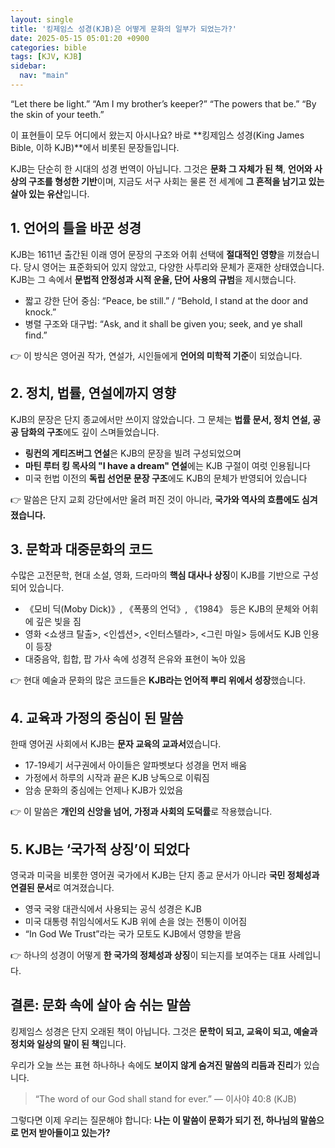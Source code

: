 ```yaml
---
layout: single
title: '킹제임스 성경(KJB)은 어떻게 문화의 일부가 되었는가?'
date: 2025-05-15 05:01:20 +0900
categories: bible
tags: [KJV, KJB]
sidebar:
  nav: "main"
---
```


“Let there be light.”
“Am I my brother’s keeper?”
“The powers that be.”
“By the skin of your teeth.”

이 표현들이 모두 어디에서 왔는지 아시나요?
바로 **킹제임스 성경(King James Bible, 이하 KJB)**에서 비롯된 문장들입니다.

KJB는 단순히 한 시대의 성경 번역이 아닙니다. 그것은 **문화 그 자체가 된 책**, **언어와 사상의 구조를 형성한 기반**이며, 지금도 서구 사회는 물론 전 세계에 **그 흔적을 남기고 있는 살아 있는 유산**입니다.

## 1. 언어의 틀을 바꾼 성경

KJB는 1611년 출간된 이래 영어 문장의 구조와 어휘 선택에 **절대적인 영향**을 끼쳤습니다. 당시 영어는 표준화되어 있지 않았고, 다양한 사투리와 문체가 혼재한 상태였습니다. KJB는 그 속에서 **문법적 안정성과 시적 운율, 단어 사용의 규범**을 제시했습니다.

* 짧고 강한 단어 중심: “Peace, be still.” / “Behold, I stand at the door and knock.”
* 병렬 구조와 대구법: “Ask, and it shall be given you; seek, and ye shall find.”

👉 이 방식은 영어권 작가, 연설가, 시인들에게 **언어의 미학적 기준**이 되었습니다.

## 2. 정치, 법률, 연설에까지 영향

KJB의 문장은 단지 종교에서만 쓰이지 않았습니다.
그 문체는 **법률 문서, 정치 연설, 공공 담화의 구조**에도 깊이 스며들었습니다.

* **링컨의 게티즈버그 연설**은 KJB의 문장을 빌려 구성되었으며
* **마틴 루터 킹 목사의 "I have a dream" 연설**에는 KJB 구절이 여럿 인용됩니다
* 미국 헌법 이전의 **독립 선언문 문장 구조**에도 KJB의 문체가 반영되어 있습니다

👉 말씀은 단지 교회 강단에서만 울려 퍼진 것이 아니라, **국가와 역사의 흐름에도 심겨졌습니다.**

## 3. 문학과 대중문화의 코드

수많은 고전문학, 현대 소설, 영화, 드라마의 **핵심 대사나 상징**이 KJB를 기반으로 구성되어 있습니다.

* 《모비 딕(Moby Dick)》, 《폭풍의 언덕》, 《1984》 등은 KJB의 문체와 어휘에 깊은 빚을 짐
* 영화 <쇼생크 탈출>, <인셉션>, <인터스텔라>, <그린 마일> 등에서도 KJB 인용이 등장
* 대중음악, 힙합, 팝 가사 속에 성경적 은유와 표현이 녹아 있음

👉 현대 예술과 문화의 많은 코드들은 **KJB라는 언어적 뿌리 위에서 성장**했습니다.

## 4. 교육과 가정의 중심이 된 말씀

한때 영어권 사회에서 KJB는 **문자 교육의 교과서**였습니다.

* 17-19세기 서구권에서 아이들은 알파벳보다 성경을 먼저 배움
* 가정에서 하루의 시작과 끝은 KJB 낭독으로 이뤄짐
* 암송 문화의 중심에는 언제나 KJB가 있었음

👉 이 말씀은 **개인의 신앙을 넘어, 가정과 사회의 도덕률**로 작용했습니다.

## 5. KJB는 ‘국가적 상징’이 되었다

영국과 미국을 비롯한 영어권 국가에서 KJB는 단지 종교 문서가 아니라 **국민 정체성과 연결된 문서**로 여겨졌습니다.

* 영국 국왕 대관식에서 사용되는 공식 성경은 KJB
* 미국 대통령 취임식에서도 KJB 위에 손을 얹는 전통이 이어짐
* “In God We Trust”라는 국가 모토도 KJB에서 영향을 받음

👉 하나의 성경이 어떻게 **한 국가의 정체성과 상징**이 되는지를 보여주는 대표 사례입니다.

## 결론: 문화 속에 살아 숨 쉬는 말씀

킹제임스 성경은 단지 오래된 책이 아닙니다.
그것은 **문학이 되고, 교육이 되고, 예술과 정치와 일상의 말이 된 책**입니다.

우리가 오늘 쓰는 표현 하나하나 속에도
**보이지 않게 숨겨진 말씀의 리듬과 진리**가 있습니다.

> “The word of our God shall stand for ever.”
> — 이사야 40:8 (KJB)

그렇다면 이제 우리는 질문해야 합니다:
**나는 이 말씀이 문화가 되기 전, 하나님의 말씀으로 먼저 받아들이고 있는가?**
